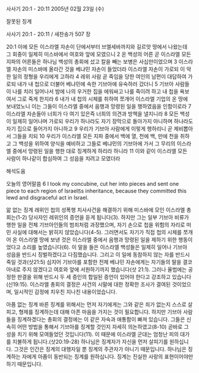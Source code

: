 사사기 20:1 - 20:11 
2005년 02월 23일 (수)

잘못된 징계



사사기 20:1 - 20:11 / 새찬송가 507 장


20:1 이에 모든 이스라엘 자손이 단에서부터 브엘세바까지와 길르앗 땅에서 나왔는데 그 회중이 일제히 미스바에서 여호와 앞에 모였으니 2 온 백성의 어른 곧 이스라엘 모든 지파의 어른들은 하나님 백성의 총회에 섰고 칼을 빼는 보병은 사십만이었으며 3 이스라엘 자손의 미스바에 올라간 것을 베냐민 자손이 들었더라 이스라엘 자손이 가로되 이 악한 일의 정형을 우리에게 고하라 4 레위 사람 곧 죽임을 당한 여인의 남편이 대답하여 가로되 내가 내 첩으로 더불어 베냐민에 속한 기브아에 유숙하러 갔더니 5 기브아 사람들이 나를 치러 일어나서 밤에 나의 우거한 집을 에워싸고 나를 죽이려 하고 내 첩을 욕보여서 그로 죽게 한지라 6 내가 내 첩의 시체를 취하여 쪼개어 이스라엘 기업의 온 땅에 보내었노니 이는 그들이 이스라엘 중에서 음행과 망령된 일을 행하였음을 인함이로라 7 이스라엘 자손들아 너희가 다 여기 있은즉 너희의 의견과 방책을 낼지니라 8 모든 백성이 일제히 일어나며 가로되 우리가 하나라도 자기 장막으로 돌아가지 아니하며 하나라도 자기 집으로 들어가지 아니하고 9 우리가 기브아 사람에게 이렇게 행하리니 곧 제비뽑아서 그들을 치되 10 우리가 이스라엘 모든 지파 중에서 백에 열, 천에 백, 만에 천을 취하고 그 백성을 위하여 양식을 예비하고 그들로 베냐민의 기브아에 가서 그 무리의 이스라엘 중에서 망령된 일을 행한 대로 징계하게 하리라 하니라 11 이와 같이 이스라엘 모든 사람이 하나같이 합심하여 그 성읍을 치려고 모였더라

해석도움





오늘의 영어말씀
6 I took my concubine, cut her into pieces and sent one piece to each region of Israelꡑs inheritance, because they committed this lewd and disgraceful act in Israel.

앎 없는 징계
레위인 첩의 성폭행 치사사건을 해결하기 위해 미스바에 모인 이스라엘 총회는(1-2) 당사자인 레위인의 증언을 듣게 됩니다(3). 하지만 그는 일부 기브아 비류가 행한 일을 전체 기브아인들의 범죄처럼 과장했으며, 자기 손으로 첩을 위험의 자리로 떠민 사실에 대해서는 밝히지 않았습니다(4-5). 그러면서도 자기가 직접 첩의 시체를 쪼개어 온 이스라엘 땅에 보낸 것은 이스라엘 중에서 음행과 망령된 일을 제하기 위한 행동이었다고 소리를 높였습니다(6). 이 말을 들은 이스라엘 백성들은 일제히 일어나 기브아 성읍을 반드시 징벌하겠다고 다짐했습니다. 그리고 이 일에 동참하지 않는 자를 반드시 죽일 것과(삿21:5) 심지어 기브아를 포함한 전체 베냐민 자손에게는 자기들의 딸을 결코 아내로 주지 않겠다고 여호와 앞에 서원하기까지 했습니다(삿 21:1). 그러나 율법에는 공정한 판결을 위해 반드시 두 세 증인의 합일된 증언이 있어야 한다고 강조하고 있습니다(신19:15). 이스라엘 총회의 결정은 사건의 시말에 대한 정확한 조사가 결여된 것이었으며, 일시적인 감정에 치우친 지나친 내용이었습니다.   

아픔 없는 징계
바른 징계를 위해서는 먼저 자기에게는 그와 같은 죄가 없는지 스스로 살피고, 형제를 징계하는데 대해 아픈 마음을 가지는 것이 필요합니다. 하지만 기브아 사람들을 징계하겠다는 총회의 결정에는 이 같은 자숙과 애통함이 빠져 있습니다. 그들은 신속히 어떤 방법을 통해서 기브아를 징계할 것인지 자세히 의논하였고(8-10) 곧바로 그 성을 치기 위해 모여들었던 것입니다(11). 이 때문에 이스라엘 군대는 엄청난 피의 대가를 지불하게 됩니다.(삿20:19-28) 하나님은 징계자가 자신을 먼저 살피기를 원하십니다. 그것은 인간은 징계의 대행자일 뿐 징계의 주관자가 아니기 때문입니다. 하나님은 징계하는 자에게 아픔이 동반되는 징계를 원하십니다. 징계는 진실한 사랑의 표현이어야만 하기 때문입니다.